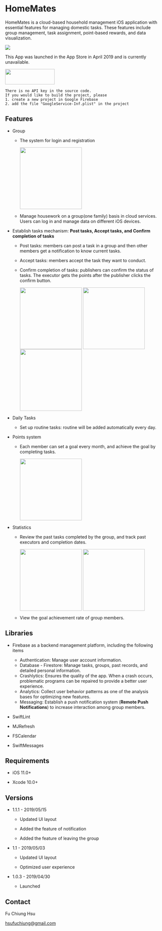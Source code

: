 # HomeMates   
HomeMates is a cloud-based household management iOS application with essential features for managing domestic tasks. These features include group management, task assignment, point-based rewards, and data visualization.

![](https://i.imgur.com/4HsikIz.png)

This App was launched in the App Store in April 2019 and is currently unavailable.

<img src="https://github.com/nick1ee/Shalk/raw/master/screenshot/DownloadAppStoreBadge.png" width="160" height="50" align=center>


```
There is no API key in the source code. 
If you would like to build the project, please
1. create a new project in Google Firebase
2. add the file "GoogleService-Inf.plist" in the project
```

## Features 


- Group 

    - The system for login and registration 

        <img src="https://i.imgur.com/c0c5chr.gif" width="200"  align=center>

    - Manage housework on a group(one family) basis in cloud services. Users can log in and manage data on different iOS devices.
- Establish tasks mechanism: 
  **Post tasks, Accept tasks, and Confirm completion of tasks**

  - Post tasks: members can post a task in a group and then other members get a notification to know current tasks.

  - Accept tasks: members accept the task they want to conduct.

  - Confirm completion of tasks: publishers can confirm the status of tasks. The executor gets the points after the publisher clicks the confirm button.
  
    <img src="https://i.imgur.com/SiHKhhk.gif" width="200"  align=center> <img src="https://i.imgur.com/auEFPfI.gif" width="200"  align=center> <img src="https://i.imgur.com/v8059eZ.gif" width="200"  align=center> 



- Daily Tasks 

    - Set up routine tasks: routine will be added automatically every day.

- Points system
  
  - Each member can set a goal every month, and achieve the goal by completing tasks.
  
      <img src="https://i.imgur.com/a3HGSwz.gif" width="200"  align=center>

  
- Statistics

 
   - Review the past tasks completed by the group, and track past executors and completion dates.
   
        <img src="https://i.imgur.com/oOFNeC7.gif" width="200"  align=center>  <img src="https://i.imgur.com/KjSW80r.gif" width="200"  align=center> 
  - View the goal achievement rate of group members.
 

## Libraries

- Firebase as a backend management platform, including the following items

  - Authentication: Manage user account information.
  - Database - Firestore: Manage tasks, groups, past records, and detailed personal information.
  - Crashlytics: Ensures the quality of the app. When a crash occurs, problematic programs can be repaired to provide a better user experience.
  - Analytics: Collect user behavior patterns as one of the analysis bases for optimizing new features.
  - Messaging: Establish a push notification system (**Remote Push Notifications**) to increase interaction among group members.

- SwiftLint
- MJRefresh
- FSCalendar
- SwiftMessages

## Requirements

- iOS 11.0+

- Xcode 10.0+

## Versions

- 1.1.1 - 2019/05/15

  - Updated UI layout 

  - Added the feature of notification 

  - Added the feature of leaving the group 

- 1.1 - 2019/05/03

  - Updated UI layout 

  - Optimized user experience

- 1.0.3 - 2019/04/30

  - Launched

## Contact

   Fu Chiung Hsu

   hsufuchiung@gmail.com
